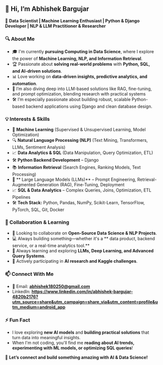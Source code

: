 ## 👋 Hi, I’m Abhishek Bargujar

🚀 **Data Scientist | Machine Learning Enthusiast | Python & Django Developer | NLP & LLM Practitioner & Researcher**


### 🔍 About Me
- 🎓 I'm currently **pursuing Computing in Data Science**, where I explore the power of **Machine Learning, NLP, and Information Retrieval**.
- 🏆 Passionate about **solving real-world problems** with **Python, SQL, and AI-driven solutions**.
- 📊 Love working on **data-driven insights, predictive analytics, and automation**.
- 🤖 I’m also diving deep into LLM-based solutions like RAG, fine-tuning, and prompt optimization, blending research with practical systems
- 🛠️ I’m especially passionate about building robust, scalable Python-based backend applications using Django and clean database design.

### 💡 Interests & Skills
- 🤖 **Machine Learning** (Supervised & Unsupervised Learning, Model Optimization)
- 🔍 **Natural Language Processing (NLP)** (Text Mining, Transformers, LLMs, Sentiment Analysis)
- 📈 **Data Analytics & SQL** (Data Manipulation, Query Optimization, ETL)
- 🛠️ **Python Backend Development** – Django
- 📚 **Information Retrieval** (Search Engines, Ranking Models, Text Processing)
- 🧩 ** Large Language Models (LLMs)** – Prompt Engineering, Retrieval-Augmented Generation (RAG), Fine-Tuning, Deployment
- 📈 **SQL & Data Analytics** – Complex Queries, Joins, Optimization, ETL Pipelines
- 🛠️ **Tech Stack:** Python, Pandas, NumPy, Scikit-Learn, TensorFlow, PyTorch, SQL, Git, Docker

### 🤝 Collaboration & Learning
- 💞️ Looking to collaborate on **Open-Source Data Science & NLP Projects**.
- 💻 Always building something—whether it's a ** data product, backend service, or a real-time analytics tool.**
- 🧠 Always learning and exploring **LLMs, Deep Learning, and Advanced Query Systems**.
- 🔎 Actively participating in **AI research and Kaggle challenges**.

### 📫 Connect With Me
- 📧 Email: **abhishek180250@gmail.com**
- LinkedIn: **https://www.linkedin.com/in/abhishek-bargujar-4820b2176?utm_source=share&utm_campaign=share_via&utm_content=profile&utm_medium=android_app**


### ⚡ Fun Fact
- I love exploring **new AI models** and **building practical solutions** that turn data into meaningful insights.  
- When I'm not coding, you'll find me **reading about AI trends, experimenting with ML models, or optimizing SQL queries**!  

🚀 **Let’s connect and build something amazing with AI & Data Science!**  

